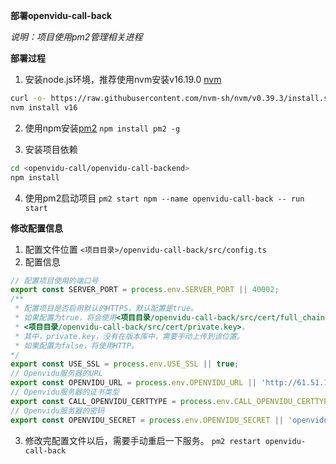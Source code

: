 __部署openvidu-call-back__

_说明：项目使用pm2管理相关进程_

__部署过程__

1. 安装node.js环境，推荐使用nvm安装v16.19.0 [nvm](https://github.com/nvm-sh/nvm/blob/master/README.md)
```bash
curl -o- https://raw.githubusercontent.com/nvm-sh/nvm/v0.39.3/install.sh | bash
nvm install v16
```

2. 使用npm安装[pm2](https://pm2.keymetrics.io/) 
`npm install pm2 -g`

3. 安装项目依赖
```bash
cd <openvidu-call/openvidu-call-backend>
npm install
```

4. 使用pm2启动项目 
`pm2 start npm --name openvidu-call-back -- run start`

__修改配置信息__

1. 配置文件位置 
`<项目目录>/openvidu-call-back/src/config.ts`
2. 配置信息
```javascript
// 配置项目使用的端口号
export const SERVER_PORT = process.env.SERVER_PORT || 40002;
/**
 * 配置项目是否启用默认的HTTPS，默认配置是true。
 * 如果配置为true，将会使用<项目目录/openvidu-call-back/src/cert/full_chain.pem>和
 * <项目目录/openvidu-call-back/src/cert/private.key>。
 * 其中，private.key，没有在版本库中，需要手动上传到该位置。
 * 如果配置为false，将使用HTTP。
*/ 
export const USE_SSL = process.env.USE_SSL || true;
// Openvidu服务器的URL
export const OPENVIDU_URL = process.env.OPENVIDU_URL || 'http://61.51.178.38:40043'
// Openvidu服务器的证书类型
export const CALL_OPENVIDU_CERTTYPE = process.env.CALL_OPENVIDU_CERTTYPE || 'owncert';
// Openvidu服务器的密码
export const OPENVIDU_SECRET = process.env.OPENVIDU_SECRET || 'openvidu';

```
3. 修改完配置文件以后，需要手动重启一下服务。 
`pm2 restart openvidu-call-back`